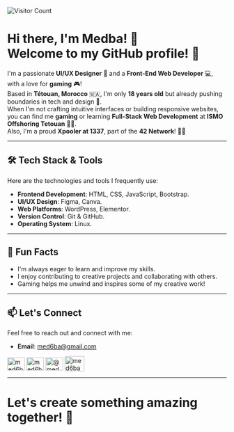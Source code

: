 ![Visitor Count](https://komarev.com/ghpvc/?username=med6ba&color=blue)
<h1>Hi there, I'm Medba! 👋<br>
Welcome to my GitHub profile! 🌟</h1>

I'm a passionate **UI/UX Designer** 🎨 and a **Front-End Web Developer** 💻, with a love for **gaming** 🎮! <br>
Based in **Tétouan, Morocco** 🇲🇦, I'm only **18 years old** but already pushing boundaries in tech and design 🚀. <br>
When I'm not crafting intuitive interfaces or building responsive websites, you can find me **gaming** or learning **Full-Stack Web Development** at **ISMO Offshoring Tetouan** 🧑‍🎓. <br>
Also, I'm a proud **Xpooler at 1337**, part of the **42 Network**! 🧑‍💻

---

## 🛠️ Tech Stack & Tools

Here are the technologies and tools I frequently use:

- **Frontend Development**: HTML, CSS, JavaScript, Bootstrap.
- **UI/UX Design**: Figma, Canva.
- **Web Platforms**: WordPress, Elementor.
- **Version Control**: Git & GitHub.
- **Operating System**: Linux.

---

## 🌟 Fun Facts

- I'm always eager to learn and improve my skills.
- I enjoy contributing to creative projects and collaborating with others.
- Gaming helps me unwind and inspires some of my creative work!

---

## 📫 Let's Connect

Feel free to reach out and connect with me:

- **Email**: <a href="mailto:med6ba@gmail.com">med6ba@gmail.com</a>
<p align="left">
<a href="https://instagram.com/med6ba" target="blank"><img align="center" src="https://raw.githubusercontent.com/rahuldkjain/github-profile-readme-generator/master/src/images/icons/Social/instagram.svg" alt="med6ba" height="30" width="40" /></a>
<a href="https://x.com/med6ba" target="blank"><img align="center" src="https://raw.githubusercontent.com/rahuldkjain/github-profile-readme-generator/master/src/images/icons/Social/twitter.svg" alt="med6ba" height="30" width="40" /></a>
<a href="https://www.youtube.com/@med6ba" target="blank"><img align="center" src="https://raw.githubusercontent.com/rahuldkjain/github-profile-readme-generator/master/src/images/icons/Social/youtube.svg" alt="@med6ba" height="30" width="40" /></a>
<a href="https://discord.gg/jtzbBmJDPA" target="blank"><img align="center" src="https://raw.githubusercontent.com/rahuldkjain/github-profile-readme-generator/master/src/images/icons/Social/discord.svg" alt="med6ba" height="35" width="45" /></a>
</p>

---

<h1>Let's create something amazing together! 🚀</h1>
